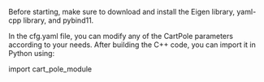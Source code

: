 Before starting, make sure to download and install the Eigen library, yaml-cpp library, and pybind11.

In the cfg.yaml file, you can modify any of the CartPole parameters according to your needs. After building the C++ code, you can import it in Python using:

import cart_pole_module
